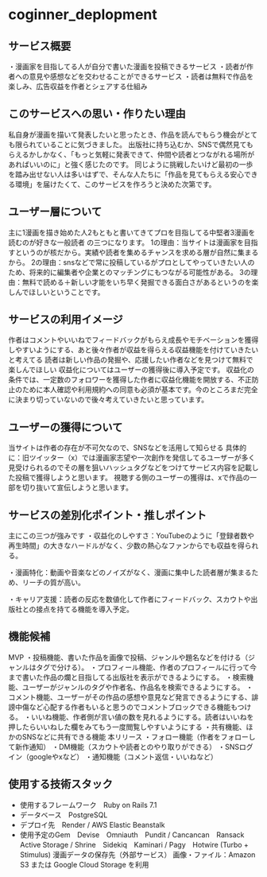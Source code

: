 # coginner_deplopment
## サービス概要
・漫画家を目指してる人が自分で書いた漫画を投稿できるサービス
・読者が作者への意見や感想などを交わせることができるサービス
・読者は無料で作品を楽しみ、広告収益を作者とシェアする仕組み

## このサービスへの思い・作りたい理由
私自身が漫画を描いて発表したいと思ったとき、作品を読んでもらう機会がとても限られていることに気づきました。
出版社に持ち込むか、SNSで偶然見てもらえるかしかなく、「もっと気軽に発表できて、仲間や読者とつながれる場所があればいいのに」と強く感じたのです。
同じように挑戦したいけど最初の一歩を踏み出せない人は多いはずで、そんな人たちに「作品を見てもらえる安心できる環境」を届けたくて、このサービスを作ろうと決めた次第です。

## ユーザー層について
主に1漫画を描き始めた人2もともと書いてきてプロを目指してる中堅者3漫画を読むのが好きな一般読者
の三つになります。
1の理由：当サイトは漫画家を目指すというのが核だから。実績や読者を集めるチャンスを求める層が自然に集まるから。
2の理由：snsなどで常に投稿しているがプロとしてやっていきたい人のため、将来的に編集者や企業とのマッチングにもつながる可能性がある。
3の理由：無料で読める＋新しい才能をいち早く発掘できる面白さがあるというのを楽しんでほしいということです。

## サービスの利用イメージ
作者はコメントやいいねでフィードバックがもらえ成長やモチベーションを獲得しやすいようにする、あと後々作者が収益を得らえる収益機能を付けていきたいと考えてる
読者は新しい作品の発掘や、応援したい作者などを見つけて無料で楽しんでほしい
収益化についてはユーザーの獲得後に導入予定です。
収益化の条件では、一定数のフォロワーを獲得した作者に収益化機能を開放する、不正防止のために本人確認や利用規約への同意も必須が基本です。今のところまだ完全に決まり切っていないので後々考えていきたいと思っています。

## ユーザーの獲得について
当サイトは作者の存在が不可欠なので、SNSなどを活用して知らせる
具体的に：旧ツイッター（x）では漫画家志望や一次創作を発信してるユーザーが多く見受けられるのでその層を狙いハッシュタグなどをつけてサービス内容を記載した投稿で獲得しようと思います。
視聴する側のユーザーの獲得は、xで作品の一部を切り抜いて宣伝しようと思います。

## サービスの差別化ポイント・推しポイント
主にこの三つが強みです
・収益化のしやすさ：YouTubeのように「登録者数や再生時間」の大きなハードルがなく、少数の熱心なファンからでも収益を得られる。

・漫画特化：動画や音楽などのノイズがなく、漫画に集中した読者層が集まるため、リーチの質が高い。

・キャリア支援：読者の反応を数値化して作者にフィードバック、スカウトや出版社との接点を持てる機能を導入予定。
## 機能候補
MVP
・投稿機能、書いた作品を画像で投稿、ジャンルや題名などを付ける（ジャンルはタグで分ける）。
・プロフィール機能、作者のプロフィールに行って今まで書いた作品の爛と目指してる出版社を表示ができるようにする。
・検索機能、ユーザーがジャンルのタグや作者名、作品名を検索できるようにする。
・コメント機能、ユーザーがその作品の感想や意見など発言できるようにする、誹謗中傷など心配する作者もいると思うのでコメントブロックできる機能もつける。
・いいね機能、作者側が言い値の数を見れるようにする。読者はいいねを押したらいいねした欄をみてもう一度閲覧しやすいようにする
・共有機能、ほかのSNSなどに共有できる機能
本リリース
・フォロー機能（作者をフォローして新作通知）
・DM機能（スカウトや読者とのやり取りができる）
・SNSログイン（googleやxなど）
・通知機能（コメント返信・いいねなど）



## 使用する技術スタック
- 使用するフレームワーク　Ruby on Rails 7.1
- データベース　PostgreSQL
- デプロイ先　Render / AWS Elastic Beanstalk
- 使用予定のGem　Devise　Omniauth　Pundit / Cancancan　Ransack　Active Storage / Shrine　Sidekiq　Kaminari / Pagy　Hotwire (Turbo + Stimulus)
漫画データの保存先（外部サービス）
画像・ファイル：Amazon S3 または Google Cloud Storage を利用
